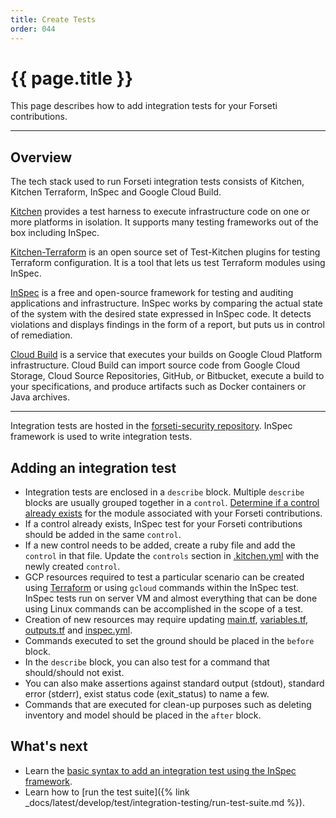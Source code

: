 ```yaml
---
title: Create Tests
order: 044
---
```


# {{ page.title }}

This page describes how to add integration tests for your Forseti contributions.

---
## **Overview**

The tech stack used to run Forseti integration tests consists of Kitchen, Kitchen 
Terraform, InSpec and Google Cloud Build.

[Kitchen](https://kitchen.ci/) provides a test harness to execute infrastructure 
code on one or more platforms in isolation. It supports many testing frameworks 
out of the box including InSpec.

[Kitchen-Terraform](https://github.com/newcontext-oss/kitchen-terraform) is an 
open source set of Test-Kitchen plugins for testing Terraform configuration. It 
is a tool that lets us test Terraform modules using InSpec. 

[InSpec](https://www.inspec.io/) is a free and open-source framework for testing 
and auditing applications and infrastructure. InSpec works by comparing the 
actual state of the system with the desired state expressed in InSpec code. It 
detects violations and displays findings in the form of a report, but puts us in 
control of remediation.

[Cloud Build](https://cloud.google.com/cloud-build/docs/) is a service that 
executes your builds on Google Cloud Platform infrastructure. Cloud Build can 
import source code from Google Cloud Storage, Cloud Source Repositories, GitHub, 
or Bitbucket, execute a build to your specifications, and produce artifacts such 
as Docker containers or Java archives. 

---

Integration tests are hosted in the [forseti-security repository](https://github.com/forseti-security/forseti-security/tree/master/integration_tests/tests/forseti). 
InSpec framework is used to write integration tests.

## **Adding an integration test**

- Integration tests are enclosed in a `describe` block. Multiple `describe`
blocks are usually grouped together in a `control`. [Determine if a control 
already exists](https://github.com/forseti-security/forseti-security/tree/master/integration_tests/tests/forseti/controls) 
for the module associated with your Forseti contributions.
- If a control already exists, InSpec test for your Forseti contributions should 
be added in the same `control`.
- If a new control needs to be added, create a ruby file and add the `control`
in that file. Update the `controls` section in [.kitchen.yml](https://github.com/forseti-security/forseti-security/blob/master/.kitchen.yml) 
with the newly created `control`.
- GCP resources required to test a particular scenario can be created using [Terraform](https://www.terraform.io/docs/providers/google/index.html)
or using `gcloud` commands within the InSpec test. InSpec tests run on server VM 
and almost everything that can be done using Linux commands can be accomplished 
in the scope of a test.
- Creation of new resources may require updating [main.tf](https://github.com/forseti-security/forseti-security/blob/master/integration_tests/fixtures/forseti/main.tf), 
[variables.tf](https://github.com/forseti-security/forseti-security/blob/master/integration_tests/fixtures/forseti/variables.tf), 
[outputs.tf](https://github.com/forseti-security/forseti-security/blob/master/integration_tests/fixtures/forseti/outputs.tf) 
and [inspec.yml](https://github.com/forseti-security/forseti-security/blob/master/integration_tests/tests/forseti/inspec.yml).
- Commands executed to set the ground should be placed in the `before` block.
- In the `describe` block, you can also test for a command that should/should not
exist. 
- You can also make assertions against standard output (stdout), standard 
error (stderr), exist status code (exit_status) to name a few.
- Commands that are executed for clean-up purposes such as deleting inventory
and model should be placed in the `after` block. 

## **What's next**

* Learn the [basic syntax to add an integration test using the InSpec framework](https://www.inspec.io/docs/reference/glossary/).
* Learn how to [run the test suite]({% link _docs/latest/develop/test/integration-testing/run-test-suite.md %}).

